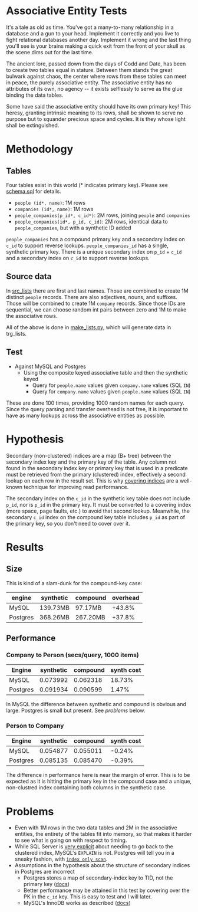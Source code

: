 # Associative Entity Tests

It's a tale as old as time. You've got a many-to-many relationship in a database
and a gun to your head. Implement it correctly and you live to fight relational
databases another day. Implement it wrong and the last thing you'll see is your
brains making a quick exit from the front of your skull as the scene dims out
for the last time.

The ancient lore, passed down from the days of Codd and Date, has been to create
two tables equal in stature. Between them stands the great bulwark against
chaos, the center where rows from these tables can meet in peace, the purely
associative entity. The associative entity has no attributes of its own, no
agency -- it exists selflessly to serve as the glue binding the data tables.

Some have said the associative entity should have its own primary key! This
heresy, granting intrinsic meaning to its rows, shall be shown to serve no
purpose but to squander precious space and cycles. It is they whose light shall
be extinguished.

# Methodology
## Tables
Four tables exist in this world (\* indicates primary key). Please see
[schema.sql](schema.sql) for details.

* `people (id*, name)`: 1M rows
* `companies (id*, name)`: 1M rows
* `people_companies(p_id*, c_id*)`: 2M rows, joining `people` and
  `companies`
* `people_companies(id*, p_id, c_id)`: 2M rows, identical data to
  `people_companies`, but with a synthetic ID added

`people_companies` has a compound primary key and a secondary index on `c_id`
to support reverse lookups.
`people_companies_id` has a single, synthetic primary key. There is a unique
secondary index on `p_id` + `c_id` and a secondary index on `c_id` to support
reverse lookups.

## Source data
In [src_lists](src_lists) there are first and last names. Those are combined to
create 1M distinct `people` records. There are also adjectives, nouns, and
suffixes. Those will be combined to create 1M `company` records. Since those IDs
are sequential, we can choose random int pairs between zero and 1M to make the
associative rows.

All of the above is done in [make_lists.py](make_lists.py), which will generate
data in trg_lists.

## Test

* Against MySQL and Postgres
  * Using the composite keyed associative table and then the synthetic keyed
    * Query for `people.name` values given `company.name` values (SQL `IN`)
    * Query for `company.name` values given `people.name` values (SQL `IN`)

These are done 100 times, providing 1000 random names for each query. Since the
query parsing and transfer overhead is not free, it is important to have as many
lookups across the associative entities as possible.

# Hypothesis
Secondary (non-clustered) indices are a map (B+ tree) between the secondary
index key and the primary key of the table. Any column not found in the
secondary index key or primary key that is used in a predicate must be retrieved
from the primary (clustered) index, effectively a second lookup on each row in
the result set. This is why [covering indices](https://www.google.com/search?q=covering+index) are a well-known
technique for improving read performance.

The secondary index on the `c_id` in the synthetic key table does not include
`p_id`, nor is `p_id` in the primary key. It must be converted to a covering
index (more space, page faults, etc.) to avoid that second lookup. Meanwhile,
the secondary `c_id` index on the compound key table includes `p_id` as part of
the primary key, so you don't need to cover over it.

# Results
## Size
This is kind of a slam-dunk for the compound-key case:

| engine   | synthetic | compound | overhead  |
| -------- | --------- | -------- | --------- |
| MySQL    |  139.73MB |  97.17MB |    +43.8% |
| Postgres |  368.26MB | 267.20MB |    +37.8% |

## Performance
### Company to Person (secs/query, 1000 items)

| Engine   | synthetic | compound | synth cost |
| -------- | --------- | -------- | ---------- |
| MySQL    |  0.073992 | 0.062318 |     18.73% |
| Postgres |  0.091934 | 0.090599 |      1.47% |

In MySQL the difference between synthetic and compound is obvious and large.
Postgres is small but present. See _problems_ below.

### Person to Company
| Engine   | synthetic | compound | synth cost |
| -------- | --------- | -------- | ---------- |
| MySQL    |  0.054877 | 0.055011 |     -0.24% |
| Postgres |  0.085135 | 0.085470 |     -0.39% |

The difference in performance here is near the margin of error. This is to be
expected as it is hitting the primary key in the compound case and a unique,
non-clustred index containing both columns in the synthetic case.

# Problems
* Even with 1M rows in the two data tables and 2M in the associative entities,
  the entirety of the tables fit into memory, so that makes it harder to see
  what is going on with respect to timing.
* While SQL Server is
 [very explicit](https://technet.microsoft.com/en-us/library/bb326635.aspx)
  about needing to go back to the clustered index, MySQL's `EXPLAIN` is not.
  Postgres will tell you in a sneaky fashion, with [`index only scan`](https://www.postgresql.org/docs/10/static/indexes-index-only-scans.html).
* Assumptions in the hypothesis about the structure of secondary indices in
  Postgres are incorrect
    * Postgres stores a map of secondary-index key to TID, not the primary key
      ([docs](https://www.postgresql.org/docs/current/static/indexam.html))
    * Better performance may be attained in this test by covering over the PK in
      the `c_id` key. This is easy to test and I will later.
    * MySQL's InnoDB works as described ([docs](https://dev.mysql.com/doc/refman/5.7/en/innodb-index-types.html))

